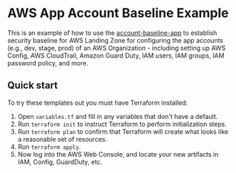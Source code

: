 # AWS App Account Baseline Example

This is an example of how to use the [account-baseline-app](/modules/account-baseline-app) to establish security baseline 
for AWS Landing Zone for configuring the app accounts (e.g., dev, stage, prod) of an AWS Organization - including setting up AWS Config, AWS CloudTrail, 
Amazon Guard Duty, IAM users, IAM groups, IAM password policy, and more.

## Quick start

To try these templates out you must have Terraform installed:

1. Open `variables.tf` and fill in any variables that don't have a default.
1. Run `terraform init` to instruct Terraform to perform initialization steps.
1. Run `terraform plan` to confirm that Terraform will create what looks like a reasonable set of resources.
1. Run `terraform apply`.
1. Now log into the AWS Web Console, and locate your new artifacts in IAM, Config, GuardDuty, etc.
